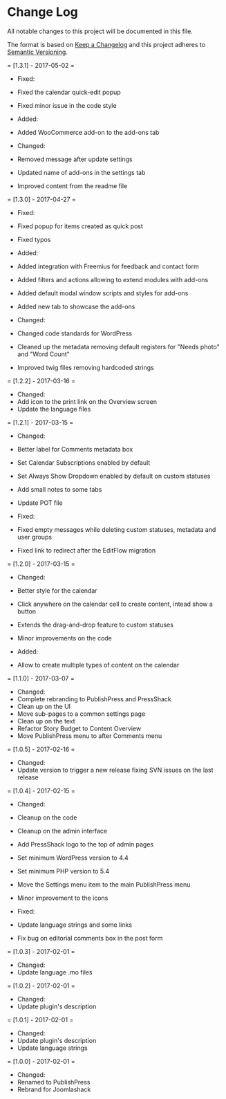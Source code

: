 # Change Log
All notable changes to this project will be documented in this file.

The format is based on [Keep a Changelog](http://keepachangelog.com/)
and this project adheres to [Semantic Versioning](http://semver.org/).

= [1.3.1] - 2017-05-02 =
* Fixed:
* Fixed the calendar quick-edit popup
* Fixed minor issue in the code style

* Added:
* Added WooCommerce add-on to the add-ons tab

* Changed:
* Removed message after update settings
* Updated name of add-ons in the settings tab
* Improved content from the readme file

= [1.3.0] - 2017-04-27 =
* Fixed:
* Fixed popup for items created as quick post
* Fixed typos

* Added:
* Added integration with Freemius for feedback and contact form
* Added filters and actions allowing to extend modules with add-ons
* Added default modal window scripts and styles for add-ons
* Added new tab to showcase the add-ons

* Changed:
* Changed code standards for WordPress
* Cleaned up the metadata removing default registers for "Needs photo" and "Word Count"
* Improved twig files removing hardcoded strings

= [1.2.2] - 2017-03-16 =
* Changed:
* Add icon to the print link on the Overview screen
* Update the language files

= [1.2.1] - 2017-03-15 =
* Changed:
* Better label for Comments metadata box
* Set Calendar Subscriptions enabled by default
* Set Always Show Dropdown enabled by default on custom statuses
* Add small notes to some tabs
* Update POT file

* Fixed:
* Fixed empty messages while deleting custom statuses, metadata and user groups
* Fixed link to redirect after the EditFlow migration

= [1.2.0] - 2017-03-15 =
* Changed:
* Better style for the calendar
* Click anywhere on the calendar cell to create content, intead show a button
* Extends the drag-and-drop feature to custom statuses
* Minor improvements on the code

* Added:
* Allow to create multiple types of content on the calendar

= [1.1.0] - 2017-03-07 =
* Changed:
* Complete rebranding to PublishPress and PressShack
* Clean up on the UI
* Move sub-pages to a common settings page
* Clean up on the text
* Refactor Story Budget to Content Overview
* Move PublishPress menu to after Comments menu

= [1.0.5] - 2017-02-16 =
* Changed:
* Update version to trigger a new release fixing SVN issues on the last release

= [1.0.4] - 2017-02-15 =
* Changed:
* Cleanup on the code
* Cleanup on the admin interface
* Add PressShack logo to the top of admin pages
* Set minimum WordPress version to 4.4
* Set minimum PHP version to 5.4
* Move the Settings menu item to the main PublishPress menu
* Minor improvement to the icons

* Fixed:
* Update language strings and some links
* Fix bug on editorial comments box in the post form

= [1.0.3] - 2017-02-01 =
* Changed:
* Update language .mo files

= [1.0.2] - 2017-02-01 =
* Changed:
* Update plugin's description

= [1.0.1] - 2017-02-01 =
* Changed:
* Update plugin's description
* Update language strings

= [1.0.0] - 2017-02-01 =
* Changed:
* Renamed to PublishPress
* Rebrand for Joomlashack